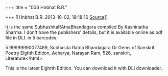 +++
title = "006 Hnbhat B.R."

+++
[[Hnbhat B.R.	2013-10-02, 19:18:16 [Source](https://groups.google.com/g/samskrita/c/wqt0PIhBQJA)]]



It is the same SubhashitaRAtnaBhandagara compiled By Kashinatha Sharma. I don't have the publishers' details, but it is available online as pdf file in DLI. in 5 barcodes:

  

5 99999990077489, Subhasita Ratna Bhandagara Or Gems of Sanskrit Poetry Eighth Edition, Acharya, Narayan Ram, 526, sanskrit, Literature\</html>  



  

This is the latest Eightth Edition. You can download it with DLI downloader.

  

